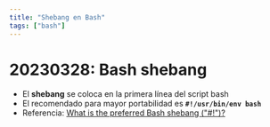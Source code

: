 ```yaml
---
title: "Shebang en Bash"
tags: ["bash"]
---
```


# 20230328: Bash shebang

<TagsLinks />

- El **shebang** se coloca en la primera línea del script bash
- El recomendado para mayor portabilidad es **`#!/usr/bin/env bash`**
- Referencia: [What is the preferred Bash shebang ("#!")?](https://stackoverflow.com/a/10383546)